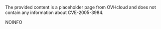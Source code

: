 The provided content is a placeholder page from OVHcloud and does not contain any information about CVE-2005-3984.

NOINFO
